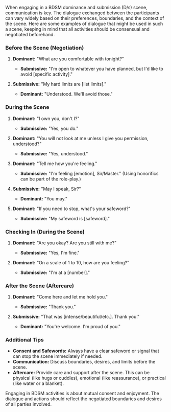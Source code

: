 

When engaging in a BDSM dominance and submission (D/s) scene, communication is key. The dialogue exchanged between the participants can vary widely based on their preferences, boundaries, and the context of the scene. Here are some examples of dialogue that might be used in such a scene, keeping in mind that all activities should be consensual and negotiated beforehand.

### Before the Scene (Negotiation)
1. **Dominant:** "What are you comfortable with tonight?"
   - **Submissive:** "I'm open to whatever you have planned, but I'd like to avoid [specific activity]."

2. **Submissive:** "My hard limits are [list limits]."
   - **Dominant:** "Understood. We'll avoid those."

### During the Scene
1. **Dominant:** "I own you, don't I?"
   - **Submissive:** "Yes, you do."

2. **Dominant:** "You will not look at me unless I give you permission, understood?"
   - **Submissive:** "Yes, understood."

3. **Dominant:** "Tell me how you're feeling."
   - **Submissive:** "I'm feeling [emotion], Sir/Master." (Using honorifics can be part of the role-play.)

4. **Submissive:** "May I speak, Sir?"
   - **Dominant:** "You may."

5. **Dominant:** "If you need to stop, what's your safeword?"
   - **Submissive:** "My safeword is [safeword]."

### Checking In (During the Scene)
1. **Dominant:** "Are you okay? Are you still with me?"
   - **Submissive:** "Yes, I'm fine."

2. **Dominant:** "On a scale of 1 to 10, how are you feeling?"
   - **Submissive:** "I'm at a [number]."

### After the Scene (Aftercare)
1. **Dominant:** "Come here and let me hold you."
   - **Submissive:** "Thank you."

2. **Submissive:** "That was [intense/beautiful/etc.]. Thank you."
   - **Dominant:** "You're welcome. I'm proud of you."

### Additional Tips
- **Consent and Safewords:** Always have a clear safeword or signal that can stop the scene immediately if needed.
- **Communication:** Discuss boundaries, desires, and limits before the scene.
- **Aftercare:** Provide care and support after the scene. This can be physical (like hugs or cuddles), emotional (like reassurance), or practical (like water or a blanket).

Engaging in BDSM activities is about mutual consent and enjoyment. The dialogue and actions should reflect the negotiated boundaries and desires of all parties involved.
